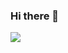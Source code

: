 ### Hi there 👋
![](https://komarev.com/ghpvc/?username=samkit-shah&color=blue)
<!--
**Samkit-shah/samkit-shah** is a ✨ _special_ ✨ repository because its `README.md` (this file) appears on your GitHub profile.
https://komarev.com/ghpvc/?username=samkit-shah&color=green
![Samkit's github stats](https://github-readme-stats.vercel.app/api?username=samkit-shah&show_icons=true&theme=radical)
Here are some ideas to get you started:

- 🔭 I’m currently working on ...
- 🌱 I’m currently learning ...
- 👯 I’m looking to collaborate on ...
- 🤔 I’m looking for help with ...
- 💬 Ask me about ...
- 📫 How to reach me: ...
- 😄 Pronouns: ...
- ⚡ Fun fact: ...
-->
